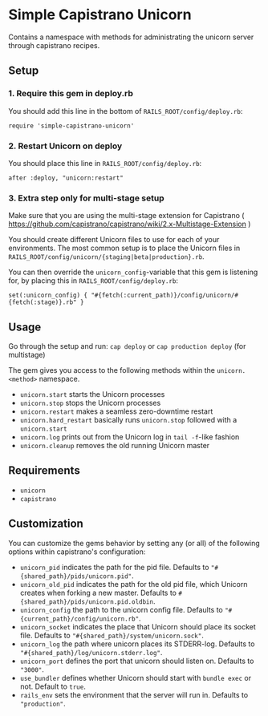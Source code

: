 # Simple Capistrano Unicorn

Contains a namespace with methods for administrating the unicorn server through capistrano recipes.

## Setup

### 1. Require this gem in deploy.rb

You should add this line in the bottom of `RAILS_ROOT/config/deploy.rb`:

```
require 'simple-capistrano-unicorn'
```

### 2. Restart Unicorn on deploy

You should place this line in `RAILS_ROOT/config/deploy.rb`:

```
after :deploy, "unicorn:restart"
```

### 3. Extra step only for multi-stage setup

Make sure that you are using the multi-stage extension for Capistrano ( https://github.com/capistrano/capistrano/wiki/2.x-Multistage-Extension )

You should create different Unicorn files to use for each of your environments. The most common setup is to place the Unicorn files in `RAILS_ROOT/config/unicorn/{staging|beta|production}.rb`.

You can then override the `unicorn_config`-variable that this gem is listening for, by placing this in `RAILS_ROOT/config/deploy.rb`:

```
set(:unicorn_config) { "#{fetch(:current_path)}/config/unicorn/#{fetch(:stage)}.rb" }
```

## Usage

Go through the setup and run: `cap deploy` or `cap production deploy` (for multistage)

The gem gives you access to the following methods within the `unicorn.<method>` namespace.

* `unicorn.start` starts the Unicorn processes
* `unicorn.stop` stops the Unicorn processes
* `unicorn.restart` makes a seamless zero-downtime restart
* `unicorn.hard_restart` basically runs `unicorn.stop` followed with a `unicorn.start` 
* `unicorn.log` prints out from the Unicorn log in `tail -f`-like fashion
* `unicorn.cleanup` removes the old running Unicorn master

## Requirements

* `unicorn`
* `capistrano`

## Customization

You can customize the gems behavior by setting any (or all) of the following options within capistrano's configuration:

* `unicorn_pid` indicates the path for the pid file. Defaults to `"#{shared_path}/pids/unicorn.pid"`.
* `unicorn_old_pid` indicates the path for the old pid file, which Unicorn creates when forking a new master. Defaults to `#{shared_path}/pids/unicorn.pid.oldbin`.
* `unicorn_config` the path to the unicorn config file. Defaults to `"#{current_path}/config/unicorn.rb"`.
* `unicorn_socket` indicates the place that Unicorn should place its socket file. Defaults to `"#{shared_path}/system/unicorn.sock"`.
* `unicorn_log` the path where unicorn places its STDERR-log. Defaults to `"#{shared_path}/log/unicorn.stderr.log"`.
* `unicorn_port` defines the port that unicorn should listen on. Defaults to `"3000"`.
* `use_bundler` defines whether Unicorn should start with `bundle exec` or not. Default to `true`.
* `rails_env` sets the environment that the server will run in. Defaults to `"production"`.